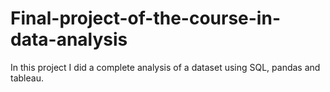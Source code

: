 # Final-project-of-the-course-in-data-analysis
In this project I did a complete analysis of a dataset using SQL, pandas and tableau.
